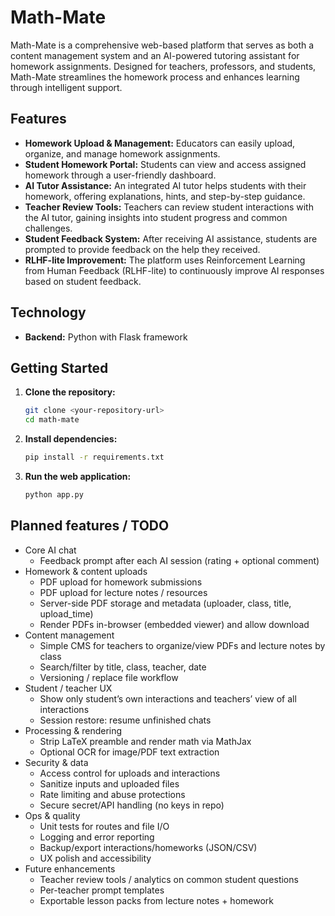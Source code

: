# Math-Mate

Math-Mate is a comprehensive web-based platform that serves as both a content management system and an AI-powered tutoring assistant for homework assignments. Designed for teachers, professors, and students, Math-Mate streamlines the homework process and enhances learning through intelligent support.

## Features

- **Homework Upload & Management:** Educators can easily upload, organize, and manage homework assignments.
- **Student Homework Portal:** Students can view and access assigned homework through a user-friendly dashboard.
- **AI Tutor Assistance:** An integrated AI tutor helps students with their homework, offering explanations, hints, and step-by-step guidance.
- **Teacher Review Tools:** Teachers can review student interactions with the AI tutor, gaining insights into student progress and common challenges.
- **Student Feedback System:** After receiving AI assistance, students are prompted to provide feedback on the help they received.
- **RLHF-lite Improvement:** The platform uses Reinforcement Learning from Human Feedback (RLHF-lite) to continuously improve AI responses based on student feedback.

## Technology

- **Backend:** Python with Flask framework

## Getting Started

1. **Clone the repository:**
   ```bash
   git clone <your-repository-url>
   cd math-mate
   ```
2. **Install dependencies:**
   ```bash
   pip install -r requirements.txt
   ```
3. **Run the web application:**
   ```bash
   python app.py
   ```

## Planned features / TODO

- Core AI chat
  - Feedback prompt after each AI session (rating + optional comment)
- Homework & content uploads
  - PDF upload for homework submissions
  - PDF upload for lecture notes / resources
  - Server-side PDF storage and metadata (uploader, class, title, upload_time)
  - Render PDFs in-browser (embedded viewer) and allow download
- Content management
  - Simple CMS for teachers to organize/view PDFs and lecture notes by class
  - Search/filter by title, class, teacher, date
  - Versioning / replace file workflow
- Student / teacher UX
  - Show only student’s own interactions and teachers’ view of all interactions
  - Session restore: resume unfinished chats
- Processing & rendering
  - Strip LaTeX preamble and render math via MathJax
  - Optional OCR for image/PDF text extraction
- Security & data
  - Access control for uploads and interactions
  - Sanitize inputs and uploaded files
  - Rate limiting and abuse protections
  - Secure secret/API handling (no keys in repo)
- Ops & quality
  - Unit tests for routes and file I/O
  - Logging and error reporting
  - Backup/export interactions/homeworks (JSON/CSV)
  - UX polish and accessibility
- Future enhancements
  - Teacher review tools / analytics on common student questions
  - Per-teacher prompt templates
  - Exportable lesson packs from lecture notes + homework
